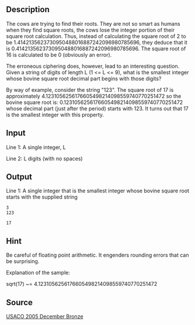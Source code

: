 <h2>Description</h2><p>The cows are trying to find their roots. They are not so smart as humans when they find square roots, the cows lose the integer portion of their square root calculation. Thus, instead of calculating the square root of 2 to be 1.4142135623730950488016887242096980785696, they deduce that it is 0.4142135623730950488016887242096980785696. The square root of 16 is calculated to be 0 (obviously an error).
</p>
The erroneous ciphering does, however, lead to an interesting question.  Given a string of digits of length L (1 &lt;= L &lt;= 9), what is the smallest integer whose bovine square root decimal part begins with those digits?

By way of example, consider the string "123". The square root of 17 is approximately 4.1231056256176605498214098559740770251472 so the bovine square root is: 0.1231056256176605498214098559740770251472 whose decimal part (just after the period) starts with 123. It turns out that 17 is the smallest integer with this property.<h2>Input</h2><p>Line 1: A single integer, L
</p>
Line 2: L digits (with no spaces)<h2>Output</h2><p>Line 1: A single integer that is the smallest integer whose bovine square root starts with the supplied string</p><pre><code class="language-input1">3
123</code></pre><pre><code class="language-output1">17</code></pre><h2>Hint</h2><p>Be careful of floating point arithmetic. It engenders rounding errors that can be surprising.
</p>
Explanation of the sample:

sqrt(17) ~= 4.1231056256176605498214098559740770251472<h2>Source</h2><a href="searchproblem?field=source&amp;key=USACO+2005+December+Bronze">USACO 2005 December Bronze</a>